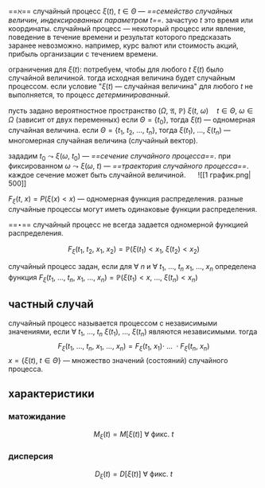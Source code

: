 ==$\aleph$== случайный процесс $\xi(t),\ t \in \Theta$ — *==семейство случайных величин, индексированных параметром $t$==*. зачастую $t$ это время или координаты. случайный процесс — некоторый процесс или явление, поведение в течение времени и результат которого предсказать заранее невозможно. например, курс валют или стоимость акций, прибыль организации с течением времени.

ограничения для $\xi(t)$:
потребуем, чтобы для любого $t$ $\xi(t)$ было случайной величиной. тогда исходная величина будет случайным процессом. если условие "$\xi(t)$ — случайная величина" для любого $t$ не выполняется, то процесс *детерминированный*.

пусть задано вероятностное пространство ($\Omega,\ \mathfrak{A},\ \mathbb{P}$)
$\xi(t,\ \omega)\quad t \in \Theta,\ \omega \in \Omega$ (зависит от двух переменных)
если $\Theta = \{t_0\}$, тогда $\xi(t)$ — одномерная случайная величина. если $\Theta = \{t_1,\ t_2,\ ...,\ t_n\}$, тогда $\xi(t_1),\ ...,\ \xi(t_n)$ — многомерная случайная величина (случайный вектор).

зададим $t_0 \leadsto \xi(\omega,\ t_0)$ — *==сечение случайного процесса==*. при фиксированном $\omega \leadsto \xi(\omega,\ t)$ — *==траектория случайного процесса==*. каждое сечение может быть случайной величиной.
$\quad$
![[1 график.png| 500]]

$F_\xi(t,\ x) = P(\xi(x) < x)$ — одномерная функция распределения.
разные случайные процессы могут иметь одинаковые функции распределения.

==$\star$== случайный процесс не всегда задается одномерной функцией распределения.

$$F_\xi (t_1,\ t_2,\ x_1,\ x_2) = \mathbb{P} (\xi(t_1) < x_1,\ \xi(t_2) < x_2)$$

случайный процесс задан, если для $\forall\ n$ и $\forall\ t_1,\ ...,\ t_n$ $x_1,\ ...,\ x_n$ определена функция $F_\xi (t_1,\ ...,\ t_n,\ x_1,\ ...,\ x_n) = \mathbb{P} (\xi (t_1) < x,\ ...,\ \xi(t_n) < x_n)$

## частный случай

случайный процесс называется процессом с независимыми значениями, если $\forall\ t_1,\ ...,\ t_n$ $\xi(t_1),\ ...,\ \xi(t_n)$ являются независимыми. тогда $$F_\xi (t_1,\ ...,\ t_n,\ x_1,\ ...,\ x_n) = F_\xi (t_1,\ x_1) \cdot\ ...\ \cdot F_\xi(t_n,\ x_n)$$
$x = \{\xi(t),\ t \in \Theta\}$ — множество значений (состояний) случайного процесса.

## характеристики
### матожидание
$$M_\xi (t) = M[\xi(t)]\ \forall \text{ фикс. } t$$

### дисперсия
$$D_\xi(t) = D[\xi(t)]\ \forall \text{ фикс. } t$$